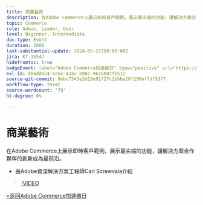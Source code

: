 ```yaml
---
title: 商業藝術
description: 在Adobe Commerce上展示即時客戶範例，展示最尖端的功能，讓解決方案合作夥伴的創新成為最前沿。
topic: Commerce
role: Admin, Leader, User
level: Beginner, Intermediate
doc-type: Event
duration: 1608
last-substantial-update: 2024-05-21T00:00:00Z
jira: KT-15547
hidefromtoc: true
badgeEvent: label="Adobe Commerce加速器日" type="positive" url="https://experienceleague.adobe.com/en/docs/events/apac-commerce-recordings/2024/overview"
exl-id: d86dd424-ea5e-42ac-b80c-9615887f5512
source-git-commit: 0ebc7343e2d19e91f27c1bbba20f290ef7df5377
workflow-type: tm+mt
source-wordcount: '73'
ht-degree: 0%

---
```


# 商業藝術

在Adobe Commerce上展示即時客戶範例，展示最尖端的功能，讓解決方案合作夥伴的創新成為最前沿。

+ 由Adobe資深解決方案工程師Carl Screwvala介紹

>[!VIDEO](https://video.tv.adobe.com/v/3429274/?learn=on)

[&lt;返回Adobe Commerce加速器日](./overview.md)
